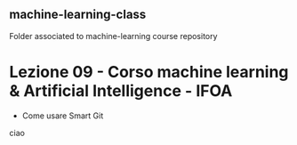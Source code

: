 ## machine-learning-class
Folder associated to machine-learning course  repository


# Lezione 09 - Corso machine learning & Artificial Intelligence - IFOA


- Come usare Smart Git


ciao
